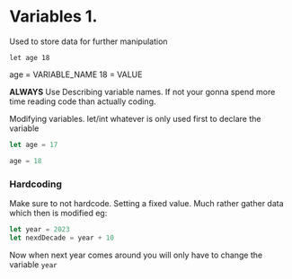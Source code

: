 # Variables 1.

Used to store data for further manipulation

``` Js
let age 18
```

age = VARIABLE_NAME
18 = VALUE

**ALWAYS** Use Describing variable names. If not your gonna spend more time reading code than actually coding.

Modifying variables. let/int whatever is only used first to declare the variable

``` js
let age = 17

age = 18
```

### Hardcoding

Make sure to not hardcode. Setting a fixed value. Much rather gather data which then is modified eg:

``` js
let year = 2023
let nexdDecade = year + 10
```

Now when next year comes around you will only have to change the variable `year`


